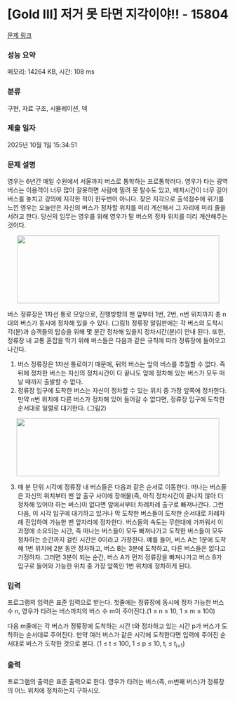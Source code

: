 # [Gold III] 저거 못 타면 지각이야!! - 15804 

[문제 링크](https://www.acmicpc.net/problem/15804) 

### 성능 요약

메모리: 14264 KB, 시간: 108 ms

### 분류

구현, 자료 구조, 시뮬레이션, 덱

### 제출 일자

2025년 10월 1일 15:34:51

### 문제 설명

<p>영우는 6년간 매일 수원에서 서울까지 버스로 통학하는 프로통학러다. 영우가 타는 광역버스는 이용객이 너무 많아 잘못하면 사람에 밀려 못 탈수도 있고, 배차시간이 너무 길어 버스를 놓치고 강의에 지각한 적이 한두번이 아니다. 잦은 지각으로 출석점수에 위기를 느낀 영우는 오늘만은 자신의 버스가 정차할 위치를 미리 계산해서 그 자리에 미리 줄을 서려고 한다. 당신의 임무는 영우를 위해 영우가 탈 버스의 정차 위치를 미리 계산해주는 것이다. </p>

<p style="text-align: center;"><img alt="" src="https://onlinejudgeimages.s3-ap-northeast-1.amazonaws.com/problem/15804/1.png" style="width: 461px; height: 155px;"></p>

<p>버스 정류장은 1차선 통로 모양으로, 진행방향의 맨 앞부터 1번, 2번, n번 위치까지 총 n대의 버스가 동시에 정차해 있을 수 있다. (그림1) 정류장 알림판에는 각 버스의 도착시각(분)과 승객들의 탑승을 위해 몇 분간 정차해 있을지 정차시간(분)이 안내 된다. 또한, 정류장 내 교통 혼잡을 막기 위해 버스들은 다음과 같은 규칙에 따라 정류장에 들어오고 나간다.</p>

<ol>
	<li>버스 정류장은 1차선 통로이기 때문에, 뒤의 버스는 앞의 버스를 추월할 수 없다. 즉 뒤에 정차한 버스는 자신의 정차시간이 다 끝나도 앞에 정차해 있는 버스가 모두 떠날 때까지 출발할 수 없다.</li>
	<li>정류장 입구에 도착한 버스는 자신이 정차할 수 있는 위치 중 가장 앞쪽에 정차한다. 만약 n번 위치에 다른 버스가 정차해 있어 들어갈 수 없다면, 정류장 입구에 도착한 순서대로 일렬로 대기한다. (그림2)</li>
</ol>

<p style="text-align: center;"><img alt="" src="https://onlinejudgeimages.s3-ap-northeast-1.amazonaws.com/problem/15804/2.png" style="width: 462px; height: 132px;"></p>

<ol start="3">
	<li>매 분 단위 시각에 정류장 내 버스들은 다음과 같은 순서로 이동한다. 떠나는 버스들은 자신의 위치부터 맨 앞 출구 사이에 장애물(즉, 아직 정차시간이 끝나지 않아 더 정차해 있어야 하는 버스)이 없다면 앞에서부터 차례차례 출구로 빠져나간다. 그런 다음, 이 시각 입구에 대기하고 있거나 막 도착한 버스들이 도착한 순서대로 차례차례 진입하여 가능한 맨 앞자리에 정차한다. 버스들의 속도는 무한대에 가까워서 이 과정에 소요되는 시간, 즉 떠나는 버스들이 모두 빠져나가고 도착한 버스들이 모두 정차하는 순간까지 걸린 시간은 0이라고 가정한다. 예를 들어, 버스 A는 1분에 도착해 1번 위치에 2분 동안 정차하고, 버스 B는 3분에 도착하고, 다른 버스들은 없다고 가정하자. 그러면 3분이 되는 순간, 버스 A가 먼저 정류장을 빠져나가고 버스 B가 입구로 들어와 가능한 위치 중 가장 앞쪽인 1번 위치에 정차하게 된다.</li>
</ol>

### 입력 

 <p>프로그램의 입력은 표준 입력으로 받는다. 첫줄에는 정류장에 동시에 정차 가능한 버스 수 n, 영우가 타려는 버스까지의 버스 수 m이 주어진다.(1 ≤ n ≤ 10, 1 ≤ m ≤ 100)</p>

<p>다음 m줄에는 각 버스가 정류장에 도착하는 시간 t와 정차하고 있는 시간 p가 버스가 도착하는 순서대로 주어진다. 만약 여러 버스가 같은 시각에 도착한다면 입력에 주어진 순서대로 버스가 도착한 것으로 본다. (1 ≤ t ≤ 100, 1 ≤ p ≤ 10, t<sub>i</sub> ≤ t<sub>i+1</sub>)</p>

### 출력 

 <p>프로그램의 출력은 표준 출력으로 한다. 영우가 타려는 버스(즉, m번째 버스)가 정류장의 어느 위치에 정차하는지 구하시오.</p>

